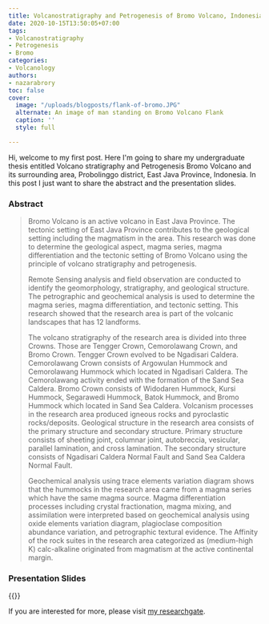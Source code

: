 ```yaml
---
title: Volcanostratigraphy and Petrogenesis of Bromo Volcano, Indonesia
date: 2020-10-15T13:50:05+07:00
tags:
- Volcanostratigraphy
- Petrogenesis
- Bromo
categories:
- Volcanology
authors:
- nazarabrory
toc: false
cover:
  image: "/uploads/blogposts/flank-of-bromo.JPG"
  alternate: An image of man standing on Bromo Volcano Flank
  caption: ''
  style: full

---
```

Hi, welcome to my first post. Here I'm going to share my undergraduate thesis entitled Volcano stratigraphy and Petrogenesis Bromo Volcano and its surrounding area, Probolinggo district, East Java Province, Indonesia. In this post I just want to share the abstract and the presentation slides.

### Abstract

> Bromo Volcano is an active volcano in East Java Province. The tectonic setting of East Java Province contributes to the geological setting including the magmatism in the area. This research was done to determine the geological aspect, magma series, magma differentiation and the tectonic setting of Bromo Volcano using the principle of volcano stratigraphy and petrogenesis. 
>
> Remote Sensing analysis and field observation are conducted to identify the geomorphology, stratigraphy, and geological structure. The petrographic and geochemical analysis is used to determine the magma series, magma differentiation, and tectonic setting. This research showed that the research area is part of the volcanic landscapes that has 12 landforms. 
>
> The volcano stratigraphy of the research area is divided into three Crowns. Those are Tengger Crown, Cemorolawang Crown, and Bromo Crown. Tengger Crown evolved to be Ngadisari Caldera. Cemorolawang Crown consists of Argowulan Hummock and Cemorolawang Hummock which located in Ngadisari Caldera. The Cemorolawang activity ended with the formation of the Sand Sea Caldera. Bromo Crown consists of Widodaren Hummock, Kursi Hummock, Segarawedi Hummock, Batok Hummock, and Bromo Hummock which located in Sand Sea Caldera. Volcanism processes in the research area produced igneous rocks and pyroclastic rocks/deposits. Geological structure in the research area consists of the primary structure and secondary structure. Primary structure consists of sheeting joint, columnar joint, autobreccia, vesicular, parallel lamination, and cross lamination. The secondary structure consists of Ngadisari Caldera Normal Fault and Sand Sea Caldera Normal Fault. 
>
> Geochemical analysis using trace elements variation diagram shows that the hummocks in the research area came from a magma series which have the same magma source. Magma differentiation processes including crystal fractionation, magma mixing, and assimilation were interpreted based on geochemical analysis using oxide elements variation diagram, plagioclase composition abundance variation, and petrographic textural evidence. The Affinity of the rock suites in the research area categorized as (medium-high K) calc-alkaline originated from magmatism at the active continental margin.

### Presentation Slides

{{<gslides src="https://docs.google.com/presentation/d/e/2PACX-1vQll2WwKJ0BdshpIg0jojtgd4iOVUn_A8lu_rsZnUzye3I49hfMS2c4OA-rQbF1uw/embed?start=false&loop=false&delayms=3000">}}
<br>

If you are interested for more, please visit [my researchgate](https://www.researchgate.net/publication/342491267_Volcanostratigraphy_and_Petrogenesis_of_Bromo_Volcano_East_Java_Indonesia).